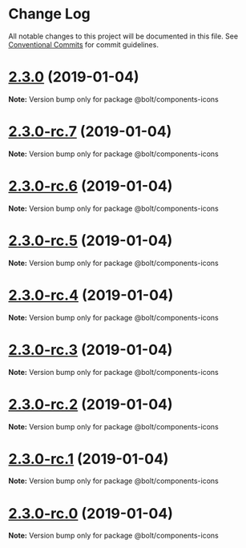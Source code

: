 # Change Log

All notable changes to this project will be documented in this file.
See [Conventional Commits](https://conventionalcommits.org) for commit guidelines.

# [2.3.0](https://github.com/bolt-design-system/bolt/tree/master/packages/components/bolt-icons/compare/v2.3.0-rc.7...v2.3.0) (2019-01-04)

**Note:** Version bump only for package @bolt/components-icons





# [2.3.0-rc.7](https://github.com/bolt-design-system/bolt/tree/master/packages/components/bolt-icons/compare/v2.3.0-rc.6...v2.3.0-rc.7) (2019-01-04)

**Note:** Version bump only for package @bolt/components-icons





# [2.3.0-rc.6](https://github.com/bolt-design-system/bolt/tree/master/packages/components/bolt-icons/compare/v2.3.0-rc.5...v2.3.0-rc.6) (2019-01-04)

**Note:** Version bump only for package @bolt/components-icons





# [2.3.0-rc.5](https://github.com/bolt-design-system/bolt/tree/master/packages/components/bolt-icons/compare/v2.3.0-rc.4...v2.3.0-rc.5) (2019-01-04)

**Note:** Version bump only for package @bolt/components-icons





# [2.3.0-rc.4](https://github.com/bolt-design-system/bolt/tree/master/packages/components/bolt-icons/compare/v2.3.0-rc.3...v2.3.0-rc.4) (2019-01-04)

**Note:** Version bump only for package @bolt/components-icons





# [2.3.0-rc.3](https://github.com/bolt-design-system/bolt/tree/master/packages/components/bolt-icons/compare/v2.3.0-rc.2...v2.3.0-rc.3) (2019-01-04)

**Note:** Version bump only for package @bolt/components-icons





# [2.3.0-rc.2](https://github.com/bolt-design-system/bolt/tree/master/packages/components/bolt-icons/compare/v2.3.0-rc.1...v2.3.0-rc.2) (2019-01-04)

**Note:** Version bump only for package @bolt/components-icons





# [2.3.0-rc.1](https://github.com/bolt-design-system/bolt/tree/master/packages/components/bolt-icons/compare/vv2.3.0-rc.0...v2.3.0-rc.1) (2019-01-04)

**Note:** Version bump only for package @bolt/components-icons





# [2.3.0-rc.0](https://github.com/bolt-design-system/bolt/tree/master/packages/components/bolt-icons/compare/v2.2.1...v2.3.0-rc.0) (2019-01-04)

**Note:** Version bump only for package @bolt/components-icons
